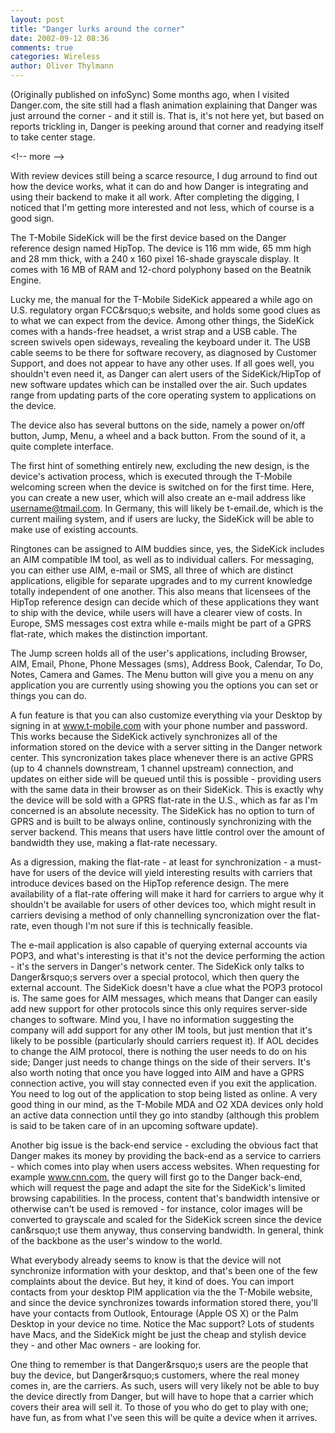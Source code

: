 ```yaml
---
layout: post
title: "Danger lurks around the corner"
date: 2002-09-12 08:36
comments: true
categories: Wireless
author: Oliver Thylmann
---
```



(Originally published on infoSync) Some months ago, when I visited Danger.com, the site still had a flash animation explaining that Danger was just arround the corner - and it still is. That is, it's not here yet, but based on reports trickling in, Danger is peeking around that corner and readying itself to take center stage.


&lt;!-- more --&gt;


With review devices still being a scarce resource, I dug arround to find out how the device works, what it can do and how Danger is integrating and using their backend to make it all work. After completing the digging, I noticed that I'm getting more interested and not less, which of course is a good sign.

The T-Mobile SideKick will be the first device based on the Danger reference design named HipTop. The device is 116 mm wide, 65 mm high and 28 mm thick, with a 240 x 160 pixel 16-shade grayscale display. It comes with 16 MB of RAM and 12-chord polyphony based on the Beatnik Engine.

Lucky me, the manual for the T-Mobile SideKick appeared a while ago on U.S. regulatory organ FCC&amp;rsquo;s website, and holds some good clues as to what we can expect from the device. Among other things, the SideKick comes with a hands-free headset, a wrist strap and a USB cable. The screen swivels open sideways, revealing the keyboard under it. The USB cable seems to be there for software recovery, as diagnosed by Customer Support, and does not appear to have any other uses. If all goes well, you shouldn't even need it, as Danger can alert users of the SideKick/HipTop of new software updates which can be installed over the air. Such updates range from updating parts of the core operating system to applications on the device.

The device also has several buttons on the side, namely a power on/off button, Jump, Menu, a wheel and a back button. From the sound of it, a quite complete interface.

The first hint of something entirely new, excluding the new design, is the device's activation process, which is executed through the T-Mobile welcoming screen when the device is switched on for the first time. Here, you can create a new user, which will also create an e-mail address like username@tmail.com. In Germany, this will likely be t-email.de, which is the current mailing system, and if users are lucky, the SideKick will be able to make use of existing accounts.

Ringtones can be assigned to AIM buddies since, yes, the SideKick includes an AIM compatible IM tool, as well as to individual callers. For messaging, you can either use AIM, e-mail or SMS, all three of which are distinct applications, eligible for separate upgrades and to my current knowledge totally independent of one another. This also means that licensees of the HipTop reference design can decide which of these applications they want to ship with the device, while users will have a clearer view of costs. In Europe, SMS messages cost extra while e-mails might be part of a GPRS flat-rate, which makes the distinction important.

The Jump screen holds all of the user's applications, including Browser, AIM, Email, Phone, Phone Messages (sms), Address Book, Calendar, To Do, Notes, Camera and Games. The Menu button will give you a menu on any application you are currently using showing you the options you can set or things you can do.

A fun feature is that you can also customize everything via your Desktop by signing in at www.t-mobile.com with your phone number and password. This works because the SideKick actively synchronizes all of the information stored on the device with a server sitting in the Danger network center. This syncronization takes place whenever there is an active GPRS (up to 4 channels downstream, 1 channel upstream) connection, and updates on either side will be queued until this is possible - providing users with the same data in their browser as on their SideKick. This is exactly why the device will be sold with a GPRS flat-rate in the U.S., which as far as I'm concerned is an absolute necessity. The SideKick has no option to turn of GPRS and is built to be always online, continously synchronizing with the server backend. This means that users have little control over the amount of bandwidth they use, making a flat-rate necessary.

As a digression, making the flat-rate - at least for synchronization - a must-have for users of the device will yield interesting results with carriers that introduce devices based on the HipTop reference design. The mere availability of a flat-rate offering will make it hard for carriers to argue why it shouldn't be available for users of other devices too, which might result in carriers devising a method of only channelling syncronization over the flat-rate, even though I'm not sure if this is technically feasible.

The e-mail application is also capable of querying external accounts via POP3, and what's interesting is that it's not the device performing the action - it's the servers in Danger's network center. The SideKick only talks to Danger&amp;rsquo;s servers over a special protocol, which then query the external account. The SideKick doesn't have a clue what the POP3 protocol is. The same goes for AIM messages, which means that Danger can easily add new support for other protocols since this only requires server-side changes to software. Mind you, I have no information suggesting the company will add support for any other IM tools, but just mention that it's likely to be possible (particularly should carriers request it). If AOL decides to change the AIM protocol, there is nothing the user needs to do on his side; Danger just needs to change things on the side of their servers. It's also worth noting that once you have logged into AIM and have a GPRS connection active, you will stay connected even if you exit the application. You need to log out of the application to stop being listed as online. A very good thing in our mind, as the T-Mobile MDA and O2 XDA devices only hold an active data connection until they go into standby (although this problem is said to be taken care of in an upcoming software update).

Another big issue is the back-end service - excluding the obvious fact that Danger makes its money by providing the back-end as a service to carriers - which comes into play when users access websites. When requesting for example www.cnn.com, the query will first go to the Danger back-end, which will request the page and adapt the site for the SideKick's limited browsing capabilities. In the process, content that's bandwidth intensive or otherwise can't be used is removed - for instance, color images will be converted to grayscale and scaled for the SideKick screen since the device can&amp;rsquo;t use them anyway, thus conserving bandwidth. In general, think of the backbone as the user's window to the world.

What everybody already seems to know is that the device will not synchronize information with your desktop, and that's been one of the few complaints about the device. But hey, it kind of does. You can import contacts from your desktop PIM application via the the T-Mobile website, and since the device synchronizes towards information stored there, you'll have your contacts from Outlook, Entourage (Apple OS X) or the Palm Desktop in your device no time. Notice the Mac support? Lots of students have Macs, and the SideKick might be just the cheap and stylish device they - and other Mac owners - are looking for.

One thing to remember is that Danger&amp;rsquo;s users are the people that buy the device, but Danger&amp;rsquo;s customers, where the real money comes in, are the carriers. As such, users will very likely not be able to buy the device directly from Danger, but will have to hope that a carrier which covers their area will sell it. To those of you who do get to play with one; have fun, as from what I've seen this will be quite a device when it arrives.


